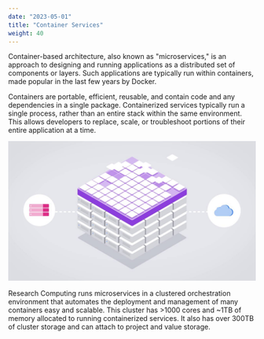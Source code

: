 ```yaml
---
date: "2023-05-01"
title: "Container Services"
weight: 40
---
```


Container-based architecture, also known as "microservices," is an approach to designing and running applications as a distributed set of components or layers. Such applications are typically run within containers, made popular in the last few years by Docker.

Containers are portable, efficient, reusable, and contain code and any dependencies in a single package. Containerized services typically run a single process, rather than an entire stack within the same environment. This allows developers to replace, scale, or troubleshoot portions of their entire application at a time.

![](img/microservice-cluster.jpeg)

Research Computing runs microservices in a clustered orchestration environment that automates the deployment and management of many containers easy and scalable. This cluster has >1000 cores and ~1TB of memory allocated to running containerized services. It also has over 300TB of cluster storage and can attach to project and value storage.
